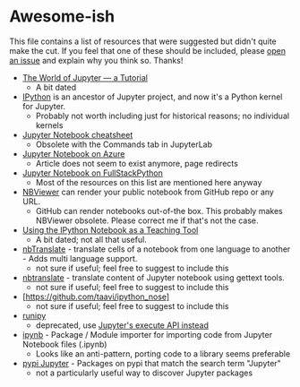 # Awesome-ish

This file contains a list of resources that were suggested but didn't quite make the cut. If you feel that one of these should be included, please [open an issue](https://github.com/markusschanta/awesome-jupyter/issues/new) and explain why you think so. Thanks!

* [The World of Jupyter — a Tutorial](https://github.com/barbagroup/jupyter-tutorial)
  * A bit dated
* [IPython](http://ipython.org/) is an ancestor of Jupyter project, and now it's a Python kernel for Jupyter.
  * Probably not worth including just for historical reasons; no individual kernels
* [Jupyter Notebook cheatsheet](https://www.cheatography.com/weidadeyue/cheat-sheets/jupyter-notebook/)
  * Obsolete with the Commands tab in JupyterLab
* [Jupyter Notebook on Azure](https://docs.microsoft.com/en-us/azure/virtual-machines/virtual-machines-linux-jupyter-notebook)
  * Article does not seem to exist anymore, page redirects
* [Jupyter Notebook on FullStackPython](https://www.fullstackpython.com/jupyter-notebook.html)
  * Most of the resources on this list are mentioned here anyway
* [NBViewer](https://nbviewer.jupyter.org/) can render your public notebook from GitHub repo or any URL.
  * GitHub can render notebooks out-of-the box. This probably makes NBViewer obsolete. Please correct me if that's not the case.
* [Using the IPython Notebook as a Teaching Tool](https://software-carpentry.org/blog/2013/03/using-notebook-as-a-teaching-tool.html)
  * A bit dated; not all that useful.
* [nbTranslate](https://github.com/jfbercher/jupyter_nbTranslate) - translate cells of a notebook from one language to another - Adds multi language support.
  * not sure if useful; feel free to suggest to include this
* [nbtranslate](https://github.com/devrt/nbtranslate) - translate content of Jupyter notebook using gettext tools.
  * not sure if useful; feel free to suggest to include this
* [https://github.com/taavi/ipython_nose]
  * not sure if useful; feel free to suggest to include this
* [runipy](https://pypi.python.org/pypi/runipy)
  * deprecated, use [Jupyter's execute API instead](http://nbconvert.readthedocs.io/en/latest/execute_api.html)
* [ipynb](https://github.com/ipython/ipynb) - Package / Module importer for importing code from Jupyter Notebook files (.ipynb)
  * Looks like an anti-pattern, porting code to a library seems preferable
* [pypi Jupyter](https://pypi.org/search/?q=Jupyter) - Packages on pypi that match the search term "Jupyter"
  * not a particularly useful way to discover Jupyter packages